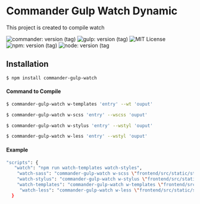 # Commander Gulp Watch Dynamic

<p>This project is created to compile watch</p>
 
![commander: version (tag)](https://img.shields.io/badge/commander-v3.0.2-blue?style=for-the-badge)
![gulp: version (tag)](https://img.shields.io/badge/gulp-v3.9.1-orange?style=for-the-badge)
![MIT License](https://img.shields.io/badge/lincense-MIT-yellow?style=for-the-badge) 
![npm: version (tag)](https://img.shields.io/badge/npm-v6.4.3-red?style=for-the-badge)
![node: version (tag](https://img.shields.io/badge/node-v8.16.0-green?style=for-the-badge) 


## Installation

```bash
$ npm install commander-gulp-watch
```


#### Command to Compile

```bash
$ commander-gulp-watch w-templates 'entry' --wt 'ouput' 
```
```bash
$ commander-gulp-watch w-scss 'entry' --wscss 'ouput' 
```
```bash
$ commander-gulp-watch w-stylus 'entry' --wstyl 'ouput' 
```
```bash
$ commander-gulp-watch w-less 'entry' --wstyl 'ouput' 
```

#### Example

```bash
"scripts": {
   "watch": "npm run watch-templates watch-styles",
    "watch-sass": "commander-gulp-watch w-scss \"frontend/src/static/styles/*.scss\" \"frontend/src/static/styles/**/*.scss\" --wscss \"docs/styles/\"",
    "watch-stylus": "commander-gulp-watch w-stylus \"frontend/src/static/styles/*.styl\" \"frontend/src/static/styles/**/*.styl\" --wstyl \"docs/styles/\"",
    "watch-templates": "commander-gulp-watch w-templates \"frontend/src/templates/*.pug\" \"frontend/src/templates/**/*.pug\" --wt \"docs/\"",
     "watch-less": "commander-gulp-watch w-less \"frontend/src/static/styles/*.less\" \"frontend/src/static/styles/**/*.less\" --wl \"docs/styles/\""
  }
```
